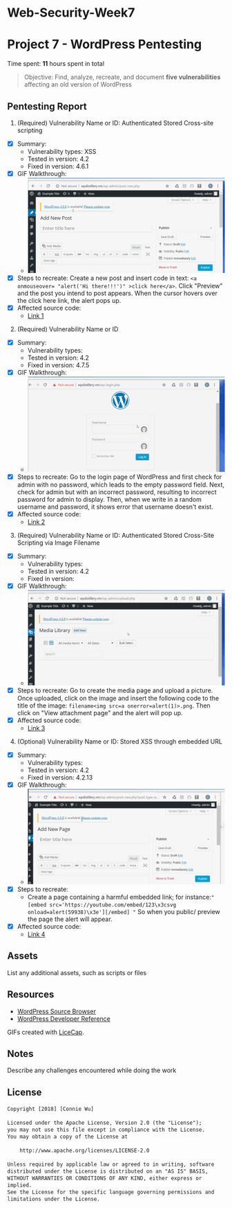 # Web-Security-Week7
# Project 7 - WordPress Pentesting

Time spent: **11** hours spent in total

> Objective: Find, analyze, recreate, and document **five vulnerabilities** affecting an old version of WordPress

## Pentesting Report

1. (Required) Vulnerability Name or ID: Authenticated Stored Cross-site scripting
  - [x] Summary: 
    - Vulnerability types: XSS
    - Tested in version: 4.2
    - Fixed in version: 4.6.1
  - [x] GIF Walkthrough: 
    - <img src='XSS.gif' title='XSS' width='' alt='' />
  - [x] Steps to recreate: Create a new post and insert code in text: ```<a onmouseover= "alert('Hi there!!!')" >click here</a>```.
        Click "Preview" and the post you intend to post appears. When the cursor hovers over the click here link, the alert pops up. 
  - [x] Affected source code:
    - [Link 1](https://core.trac.wordpress.org/browser/branches/4.2/src/wp-includes/class-wp-editor.php?rev=33361)
2. (Required) Vulnerability Name or ID
  - [x] Summary: 
    - Vulnerability types:
    - Tested in version: 4.2
    - Fixed in version: 4.7.5
  - [x] GIF Walkthrough: 
    - <img src='User Enumeration.gif' title='User Enumeration' width='' alt='' />
  - [x] Steps to recreate: Go to the login page of WordPress and first check for admin with no password, which leads to the empty password field.
        Next, check for admin but with an incorrect password, resulting to incorrect password for admin to display. 
        Then, when we write in a random username and password, it shows error that username doesn't exist.
  - [x] Affected source code:
    - [Link 2](https://www.wpwhitesecurity.com/wordpress-security/wordpress-username-disclosure-vulnerability/)
3. (Required) Vulnerability Name or ID: Authenticated Stored Cross-Site Scripting via Image Filename
  - [x] Summary: 
    - Vulnerability types:
    - Tested in version: 4.2
    - Fixed in version: 
  - [x] GIF Walkthrough: 
    - <img src='XSS 2.gif' title='XSS' width='' alt='' />
  - [x] Steps to recreate: Go to create the media page and upload a picture. Once uploaded, click on the image and insert the following code to the title of the image:
    ```filename<img src=a onerror=alert(1)>.png```. Then click on "View attachment page" and the alert will pop up. 
  - [x] Affected source code:
    - [Link 3](https://core.trac.wordpress.org/browser/branches/4.2/src/wp-admin/includes/media.php)
4. (Optional) Vulnerability Name or ID: Stored XSS through embedded URL
  - [x] Summary: 
    - Vulnerability types:
    - Tested in version: 4.2
    - Fixed in version: 4.2.13
  - [x] GIF Walkthrough: 
      - <img src='XSS embedded.gif' title='XSS' width='' alt='' />
  - [x] Steps to recreate: 
    - Create a page containing a harmful embedded link; for instance:``` " [embed src='https://youtube.com/embed/123\x3csvg onload=alert(59938)\x3e'][/embed] " ``` So when you public/ preview the page the alert will appear.
  - [x] Affected source code:
    - [Link 4](https://github.com/WordPress/WordPress/commit/419c8d97ce8df7d5004ee0b566bc5e095f0a6ca8)

## Assets

List any additional assets, such as scripts or files

## Resources

- [WordPress Source Browser](https://core.trac.wordpress.org/browser/)
- [WordPress Developer Reference](https://developer.wordpress.org/reference/)

GIFs created with [LiceCap](http://www.cockos.com/licecap/).

## Notes

Describe any challenges encountered while doing the work

## License

    Copyright [2018] [Connie Wu]

    Licensed under the Apache License, Version 2.0 (the "License");
    you may not use this file except in compliance with the License.
    You may obtain a copy of the License at

        http://www.apache.org/licenses/LICENSE-2.0

    Unless required by applicable law or agreed to in writing, software
    distributed under the License is distributed on an "AS IS" BASIS,
    WITHOUT WARRANTIES OR CONDITIONS OF ANY KIND, either express or implied.
    See the License for the specific language governing permissions and
    limitations under the License.
